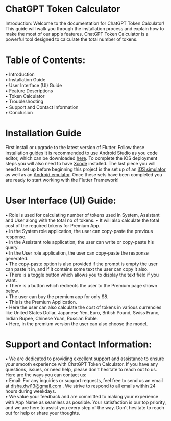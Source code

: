 # ChatGPT Token Calculator   
Introduction: Welcome to the documentation for ChatGPT Token Calculator! This guide will walk you through the installation process and explain how to make the most of our app's features. ChatGPT Token Calculator is a powerful tool designed to calculate the total number of tokens.

# Table of Contents:   
•	Introduction   
•	Installation Guide   
•	User Interface (UI) Guide     
•	Feature Descriptions   
•	Token Calculator   
•	Troubleshooting   
•	Support and Contact Information   
•	Conclusion   
# Installation Guide   
First install or upgrade to the latest version of Flutter. Follow these installation [guides](https://docs.flutter.dev/get-started/install)
It is recommended to use Android Studio as you code editor, which can be downloaded [here](https://developer.android.com/studio/?gclid=CjwKCAjwq_D7BRADEiwAVMDdHjI_Lu5xR1whSMHH-WDMO3x6WDQVbBcZxbhN9h6m9SsT6b_wjmuKkhoCbSwQAvD_BwE&gclsrc=aw.ds). To complete the iOS deployment steps you will also need to have [Xcode](https://developer.apple.com/xcode/) installed. The last piece you will need to set up before beginning this project is the set up of an [iOS simulator](https://docs.flutter.dev/get-started/install/macos#set-up-the-ios-simulator) as well as an [Android emulator](https://docs.flutter.dev/get-started/install/macos#set-up-the-android-emulator). Once these sets have been completed you are ready to start working with the Flutter Framework!    

# User Interface (UI) Guide:
•	Role is used for calculating number of tokens used in System, Assistant and User along with the total no of tokens.
•	It will also calculate the total cost of the required tokens for Premium App.   
•	In the System role application, the user can copy-paste the previous response.   
•	In the Assistant role application, the user can write or copy-paste his query.   
•	In the User role application, the user can copy-paste the response generated.   
•	The copy-paste option is also provided if the prompt is empty the user can paste it in, and if it contains some text the user can copy it also.   
•	There is a toggle button which allows you to display the text field if you want.    
•	There is a button which redirects the user to the Premium page shown below.   
•	The user can buy the premium app for only $8.    
•	This is the Premium Application.    
•	Here the user can also calculate the cost of tokens in various currencies like United States Dollar, Japanese Yen, Euro, British Pound, Swiss Franc, Indian Rupee, Chinese Yuan, Russian Ruble.    
•	Here, in the premium version the user can also choose the model.    

# Support and Contact Information:
•	We are dedicated to providing excellent support and assistance to ensure your smooth experience with ChatGPT Token Calculator. If you have any questions, issues, or need help, please don't hesitate to reach out to us. Here are the ways you can contact us:    
•	Email: For any inquiries or support requests, feel free to send us an email at disha.dwi13@gmail.com . We strive to respond to all emails within 24 hours during weekdays.    
•	We value your feedback and are committed to making your experience with App Name as seamless as possible. Your satisfaction is our top priority, and we are here to assist you every step of the way. Don't hesitate to reach out for help or share your thoughts.     
